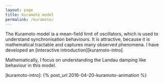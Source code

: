 ```yaml
---
layout: page
title: Kuramoto model
permalink: /kuramoto/
---
```


The Kuramoto model ia a mean-field limit of oscillators, which is used
to understand synchronisation behaviours. It is attractive, because it
is mathematical tractable and captures many observed phenomena.  I
have developed an [interactive introduction][kuramoto-intro].

Mathematically, I focus on understanding the Landau damping like
behaviour in this model.

[kuramoto-intro]: {% post_url 2016-04-20-kuramoto-animation %}
